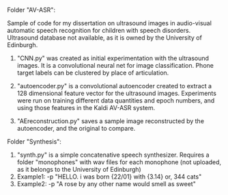 Folder "AV-ASR":

Sample of code for my dissertation on ultrasound images in audio-visual automatic speech recognition for children with speech disorders.
Ultrasound database not available, as it is owned by the University of Edinburgh.

1. "CNN.py" was created as initial experimentation with the ultrasound images. 
It is a convolutional neural net for image classification. 
Phone target labels can be clustered by place of articulation.

2. "autoencoder.py" is a convolutional autoencoder created to extract a 128 dimensional feature vector for the ultrasound images. Experiments were run on training different data quantities and epoch numbers, and using those features in the Kaldi AV-ASR system.

3. "AEreconstruction.py" saves a sample image reconstructed by the autoencoder, and the original to compare. 


Folder "Synthesis":

1. "synth.py" is a simple concatenative speech synthesizer. 
Requires a folder "monophones" with wav files for each monophone (not uploaded, as it belongs to the University of Edinburgh)
2. Example1: -p "HELLO. i was born {22/01} with {3.14} or, 344 cats"
3. Example2: -p "A rose by any other name would smell as sweet"

